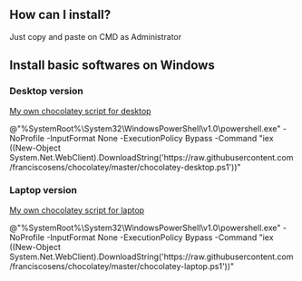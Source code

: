 ## How can I install?

Just copy and paste on CMD as Administrator

## Install basic softwares on Windows

### Desktop version

[My own chocolatey script for desktop](https://raw.githubusercontent.com/franciscosens/chocolatey/master/chocolatey-desktop.ps1) 

@"%SystemRoot%\System32\WindowsPowerShell\v1.0\powershell.exe" -NoProfile -InputFormat None -ExecutionPolicy Bypass -Command "iex ((New-Object System.Net.WebClient).DownloadString('https<span>://raw.githubusercontent.com/franciscosens/chocolatey/master/chocolatey-desktop.ps1</span>'))"


### Laptop version

[My own chocolatey script for laptop](https://raw.githubusercontent.com/franciscosens/chocolatey/master/chocolatey-laptop.ps1)

@"%SystemRoot%\System32\WindowsPowerShell\v1.0\powershell.exe" -NoProfile -InputFormat None -ExecutionPolicy Bypass -Command "iex ((New-Object System.Net.WebClient).DownloadString('https<span>://raw.githubusercontent.com/franciscosens/chocolatey/master/chocolatey-laptop.ps1</span>'))"

